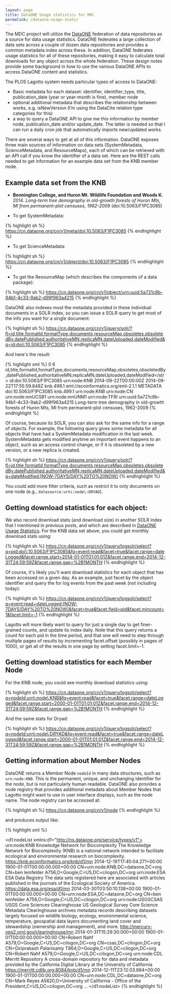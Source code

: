 ```yaml
---
layout: page
title: DataONE Usage statistics for MDC
permalink: /dataone-usage-stats/
---
```


The MDC project will utilize the [DataONE](http://www.dataone.org) federation of data repositories as a source for data usage statistics.  DataONE federates a large collection of data sets across a couple of dozen data repositories and provides a common metadata index across these.  In addition, DataONE federates usage statistics for all of these repositories, making it easy to calculate total downloads for any object across the whole federation.  These design notes provide some background in how to use the various DataONE APIs to access DataONE content and statistics.

The PLOS Lagotto system needs particular types of access to DataONE:

* Basic metadata for each dataset: identifier, identifier_type, title, publication_date (year or year-month is fine), member node
* optional additional metadata that describes the relationship between works, e.g. isNewVersion (I’m using the DataCite relation type categories for this)
* a way to query a DataONE API to give me this information by member node, publication_date and/or update_date. The latter is needed so that I can run a daily cron job that automatically imports new/updated works.

There are several ways to get at all of this information.  DataONE exposes three main sources of information on data sets (SystemMetadata, ScienceMetadata, and ResourceMaps), each of which can be retrieved with an API call if you know the identifier of a data set.  Here are the REST calls needed to get information for an example data set from the KNB member node.

## Example data set from the KNB 

* __Bennington College, and Huron Mt. Wildlife Foundation and Woods K.__ 2014. *Long-term tree demography in old-growth forests of Huron Mts, MI from permanent-plot censuses, 1962-2009* (doi:10.5063/F1PC3085)

* To get SystemMetadata:

{% highlight sh %}
https://cn.dataone.org/cn/v1/meta/doi:10.5063/F1PC3085
{% endhighlight %}

* To get ScienceMetadata:

{% highlight sh %}
https://cn.dataone.org/cn/v1/object/doi:10.5063/F1PC3085
{% endhighlight %}

* To get the ResourceMap (which describes the components of a data package): 

{% highlight sh %}
https://cn.dataone.org/cn/v1/object/urn:uuid:5a721c8b-94b1-4c33-9ab2-d99f963a4215
{% endhighlight %}

DataONE also indexes most the metadata provided in these individual documents in a SOLR index, so you can issue a SOLR query to get most of the info you want for a single document:

{% highlight sh %} https://cn.dataone.org/cn/v1/query/solr/?fl=id,title,formatId,formatType,documents,resourceMap,obsoletes,obsoletedBy,datePublished,authoritativeMN,replicaMN,dateUploaded,dateModified&q=id:doi\:10.5063/F1PC3085
{% endhighlight %}

And here's the result:

{% highlight xml %}
<response>
  <lst name="responseHeader">
    <int name="status">0</int>
    <int name="QTime">6</int>
    <lst name="params">
      <str name="fl">id,title,formatId,formatType,documents,resourceMap,obsoletes,obsoletedBy,datePublished,authoritativeMN,replicaMN,dateUploaded,dateModified\</str>
      <str name="q">id:doi\:10.5063/F1PC3085</str>
    </lst>
  </lst>
  <result name="response" numFound="1" start="0">
    <doc>
      <str name="authoritativeMN">urn:node:KNB</str>
      <date name="datePublished">2014-09-22T00:00:00Z</date>
      <date name="dateUploaded">2014-09-22T17:55:59.848Z</date>
      <arr name="documents">
        <str>knb.498.1</str>
      </arr>
      <str name="formatId">eml://ecoinformatics.org/eml-2.1.1</str>
      <str name="formatType">METADATA</str>
      <str name="id">doi:10.5063/F1PC3085</str>
      <str name="obsoletes">knb.499.1</str>
      <arr name="replicaMN">
        <str>urn:node:KNB</str>
        <str>urn:node:CN</str>
        <str>urn:node:mnUCSB1</str>
        <str>urn:node:mnUNM1</str>
        <str>urn:node:TFRI</str>
      </arr>
      <arr name="resourceMap">
        <str>urn:uuid:5a721c8b-94b1-4c33-9ab2-d99f963a4215</str>
      </arr>
      <str name="title">Long-term tree demography in old-growth forests of Huron Mts, MI from permanent-plot censuses, 1962-2009</str>
    </doc>
  </result>
</response>
{% endhighlight %}

Of course, because its SOLR, you can also ask for the same info for a range of objects.  For example, the following query gives some metadata for all objects that have had a SystemMetadata modification in the last week.  SystemMetadata gets modified anytime an important event happens to an object, such as an access control change, or if it is obsoleted by a new version, or a new replica is created.

{% highlight sh %} https://cn.dataone.org/cn/v1/query/solr/?fl=id,title,formatId,formatType,documents,resourceMap,obsoletes,obsoletedBy,datePublished,authoritativeMN,replicaMN,dateUploaded,dateModified&q=dateModified:[NOW-7DAYS/DAY%20TO%20NOW]
{% endhighlight %}

You could add more filter criteria, such as restrict it to only documents on one node (e.g., `datasource:urn\:node\:DRYAD`).

## Getting download statistics for each object:

We also record download stats (and download size) in another SOLR index that I mentioned in previous posts, and which are described in [DataONE Usage Statistics](http://jenkins-1.dataone.org/jenkins/job/API%20Documentation%20-%20trunk/ws/api-documentation/build/html/design/UsageStatistics.html).  For the KNB data set above, you could get monthly download stats using:

{% highlight sh %} https://cn.dataone.org/cn/v1/query/logsolr/select?q=pid:doi\:10.5063/F1PC3085&fq=event:read&facet=true&facet.range=dateLogged&facet.range.start=2014-01-01T01:01:01Z&facet.range.end=2014-12-31T24:59:59Z&facet.range.gap=%2B1MONTH
{% endhighlight %}

Of course, it's likely you'll want download statistics for each object that has been accessed on a given day.  As an example, just facet by the object identifier and query the for log events from the past week (not including today):

{% highlight sh %} https://cn.dataone.org/cn/v1/query/logsolr/select?q=event:read+dateLogged:[NOW-7DAYS/DAY%20TO%20NOW]&facet=true&facet.field=pid&facet.mincount=1&facet.limit=-1
{% endhighlight %}

Lagotto will more likely want to query for just a single day to get finer-grained counts, and update its index daily.  Note that this query returns a count for each pid in the time period, and that one will need to step through multiple pages of results by incrementing facet.offset (possibly in pages of 1000), or get all of the results in one page by setting facet.limit=-1.

## Getting download statistics for each Member Node

For the KNB node, you could see monthly download statistics using:

{% highlight sh %}
https://cn.dataone.org/cn/v1/query/logsolr/select?q=nodeId:urn\:node\:KNB&fq=event:read&facet=true&facet.range=dateLogged&facet.range.start=2000-01-01T01:01:01Z&facet.range.end=2014-12-31T24:59:59Z&facet.range.gap=%2B1MONTH
{% endhighlight %}

And the same stats for Dryad:

{% highlight sh %}
https://cn.dataone.org/cn/v1/query/logsolr/select?q=nodeId:urn\:node\:DRYAD&fq=event:read&facet=true&facet.range=dateLogged&facet.range.start=2000-01-01T01:01:01Z&facet.range.end=2014-12-31T24:59:59Z&facet.range.gap=%2B1MONTH
{% endhighlight %}

## Getting information about Member Nodes

DataONE returns a Member Node `nodeId` in many data structures, such as `urn:node:KNB`. This is the permanent, unique, and unchanging identifier for the node, but is not particularly human readable.  DataONE also provides a node registry that provides additional metadata about Member Nodes that Lagotto might want to use in user interface displays, such as the node name.  The node registry can be accessed at:

{% highlight sh %}
https://cn.dataone.org/cn/v1/node
{% endhighlight %}

and produces output like:

{% highlight xml %}
<?xml version="1.0" encoding="UTF-8"?>
<?xml-stylesheet type="text/xsl" href="/cn/xslt/dataone.types.v1.xsl"?>
<d1:nodeList xmlns:d1="http://ns.dataone.org/service/types/v1">
  <node replicate="true" synchronize="true" type="mn" state="up">
    <identifier>urn:node:KNB</identifier>
    <name>Knowledge Network for Biocomplexity</name>
    <description>The Knowledge Network for Biocomplexity (KNB) is a national network intended to facilitate ecological and environmental research on biocomplexity.</description>
    <baseURL>https://knb.ecoinformatics.org/knb/d1/mn</baseURL>
    <services>
      <service name="MNRead" version="v1" available="true"/>
      <service name="MNCore" version="v1" available="true"/>
      <service name="MNAuthorization" version="v1" available="true"/>
      <service name="MNStorage" version="v1" available="true"/>
      <service name="MNReplication" version="v1" available="true"/>
    </services>
    <synchronization>
      <schedule hour="*" mday="*" min="0/3" mon="*" sec="10" wday="?" year="*"/>
      <lastHarvested>2014-12-19T17:45:04.271+00:00</lastHarvested>
      <lastCompleteHarvest>1900-01-01T00:00:00.000+00:00</lastCompleteHarvest>
    </synchronization>
    <subject>CN=urn:node:KNB,DC=dataone,DC=org</subject>
    <contactSubject>CN=ben leinfelder A756,O=Google,C=US,DC=cilogon,DC=org</contactSubject>
  </node>
  <node replicate="false" synchronize="true" type="mn" state="up">
    <identifier>urn:node:ESA</identifier>
    <name>ESA Data Registry</name>
    <description>The data sets registered here are associated with articles published in the journals of the Ecological Society of America.</description>
    <baseURL>https://data.esa.org/esa/d1/mn</baseURL>
    <services>
      <service name="MNRead" version="v1" available="true"/>
      <service name="MNCore" version="v1" available="true"/>
      <service name="MNAuthorization" version="v1" available="true"/>
      <service name="MNStorage" version="v1" available="true"/>
      <service name="MNReplication" version="v1" available="true"/>
    </services>
    <synchronization>
      <schedule hour="*" mday="*" min="0/3" mon="*" sec="10" wday="?" year="*"/>
      <lastHarvested>2014-03-30T03:50:10.138+00:00</lastHarvested>
      <lastCompleteHarvest>1900-01-01T00:00:00.000+00:00</lastCompleteHarvest>
    </synchronization>
    <subject>CN=urn:node:ESA,DC=dataone,DC=org</subject>
    <contactSubject>CN=ben leinfelder A756,O=Google,C=US,DC=cilogon,DC=org</contactSubject>
  </node>
  <node replicate="false" synchronize="true" type="mn" state="up">
    <identifier>urn:node:USGSCSAS</identifier>
    <name>USGS Core Sciences Clearinghouse</name>
    <description>US Geological Survey Core Science Metadata Clearinghouse archives metadata records describing datasets largely focused on wildlife biology, ecology, environmental science, temperature, geospatial data layers documenting land cover and stewardship (ownership and management), and more.</description>
    <baseURL>http://mercury-ops2.ornl.gov/clearinghouse/mn</baseURL>
    <services>
      <service name="MNCore" version="v1" available="true"/>
      <service name="MNRead" version="v1" available="true"/>
      <service name="MNAuthorization" version="v1" available="false"/>
      <service name="MNStorage" version="v1" available="false"/>
      <service name="MNReplication" version="v1" available="false"/>
    </services>
    <synchronization>
      <schedule hour="*" mday="*" min="0,5,10,15,20,25,30,35,40,45,50,55" mon="*" sec="0" wday="?" year="*"/>
      <lastHarvested>2014-01-31T15:29:30.000+00:00</lastHarvested>
      <lastCompleteHarvest>1900-01-01T00:00:00.000+00:00</lastCompleteHarvest>
    </synchronization>
    <subject>CN=Robert Nahf A579,O=Google,C=US,DC=cilogon,DC=org</subject>
    <subject>CN=csas,DC=cilogon,DC=org</subject>
    <subject>CN=Giriprakash Palanisamy T864,O=Google,C=US,DC=cilogon,DC=org</subject>
    <contactSubject>CN=Robert Nahf A579,O=Google,C=US,DC=cilogon,DC=org</contactSubject>
  </node>
  <node replicate="false" synchronize="true" type="mn" state="up">
    <identifier>urn:node:CDL</identifier>
    <name>Merritt Repository</name>
    <description>A cross-domain repository for data and metadata provided by the California Digital Library at the University of California</description>
    <baseURL>https://merritt.cdlib.org:8084/knb/d1/mn</baseURL>
    <services>
      <service name="MNCore" version="v1" available="true"/>
      <service name="MNRead" version="v1" available="true"/>
      <service name="MNAuthorization" version="v1" available="false"/>
      <service name="MNStorage" version="v1" available="true"/>
      <service name="MNReplication" version="v1" available="false"/>
    </services>
    <synchronization>
      <schedule hour="23" mday="*" min="00" mon="*" sec="00" wday="?" year="*"/>
      <lastHarvested>2014-12-11T23:12:03.884+00:00</lastHarvested>
      <lastCompleteHarvest>1900-01-01T00:00:00.000+00:00</lastCompleteHarvest>
    </synchronization>
    <subject>CN=urn:node:CDL,DC=dataone,DC=org</subject>
    <contactSubject>CN=Mark Reyes A5620,O=University of California - Office of the President,C=US,DC=cilogon,DC=org</contactSubject>
  </node>
  ...
</d1:nodeList>
{% endhighlight %}


